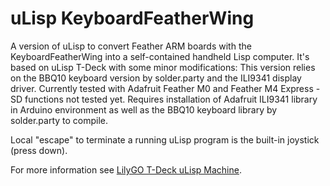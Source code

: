 # uLisp KeyboardFeatherWing
A version of uLisp to convert Feather ARM boards with the KeyboardFeatherWing into a self-contained handheld Lisp computer.
It's based on uLisp T-Deck with some minor modifications: This version relies on the BBQ10 keyboard version by solder.party
and the ILI9341 display driver.
Currently tested with Adafruit Feather M0 and Feather M4 Express - SD functions not tested yet.
Requires installation of Adafruit ILI9341 library in Arduino environment as well as the BBQ10 keyboard library by solder.party to compile.

Local "escape" to terminate a running uLisp program is the built-in joystick (press down).

For more information see [LilyGO T-Deck uLisp Machine](http://www.ulisp.com/show?4JAO).
